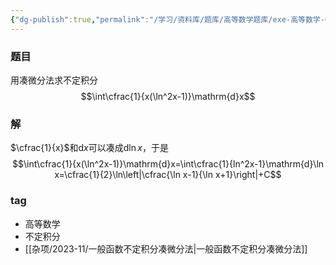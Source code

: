 ```yaml
---
{"dg-publish":true,"permalink":"/学习/资料库/题库/高等数学题库/exe-高等数学-00000009/","dgPassFrontmatter":true}
---
```


### 题目
用凑微分法求不定积分
$$\int\cfrac{1}{x(\ln^2x-1)}\mathrm{d}x$$
### 解
$\cfrac{1}{x}$和$\mathrm{d}x$可以凑成$\mathrm{d}\ln x$，于是
$$\int\cfrac{1}{x(\ln^2x-1)}\mathrm{d}x=\int\cfrac{1}{ln^2x-1}\mathrm{d}\ln x=\cfrac{1}{2}\ln\left|\cfrac{\ln x-1}{\ln x+1}\right|+C$$
### tag
- 高等数学
- 不定积分
- [[杂项/2023-11/一般函数不定积分凑微分法\|一般函数不定积分凑微分法]]